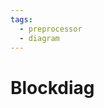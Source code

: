 ```yaml
---
tags:
  - preprocessor
  - diagram
---
```


# Blockdiag

<include repo_url="https://github.com/foliant-docs/foliantcontrib.blockdiag.git" path="README.md" sethead="2" nohead="true"></include>
